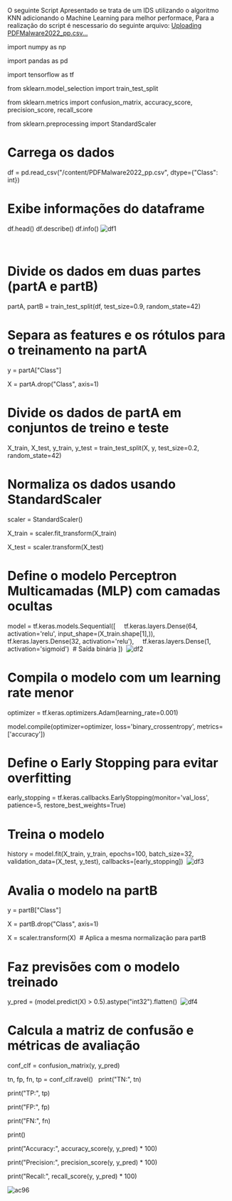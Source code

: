 O seguinte Script Apresentado se trata de um IDS utilizando o algoritmo KNN adicionando o Machine Learning para melhor performace, Para a realização do script é nescessario do seguinte arquivo:
[Uploading PDFMalware2022_pp.csv…]()


import numpy as np

import pandas as pd

import tensorflow as tf

from sklearn.model_selection import train_test_split

from sklearn.metrics import confusion_matrix, accuracy_score, precision_score, recall_score

from sklearn.preprocessing import StandardScaler
 
# Carrega os dados
df = pd.read_csv("/content/PDFMalware2022_pp.csv", dtype={"Class": int})
 
# Exibe informações do dataframe
df.head()
df.describe()
df.info()
![df1](https://github.com/user-attachments/assets/3665e8c9-1fa3-49ec-87da-ad990cd40486)

 
# Divide os dados em duas partes (partA e partB)
partA, partB = train_test_split(df, test_size=0.9, random_state=42)
 
# Separa as features e os rótulos para o treinamento na partA
y = partA["Class"]

X = partA.drop("Class", axis=1)
 
# Divide os dados de partA em conjuntos de treino e teste
X_train, X_test, y_train, y_test = train_test_split(X, y, test_size=0.2, random_state=42)
 
# Normaliza os dados usando StandardScaler
scaler = StandardScaler()

X_train = scaler.fit_transform(X_train)

X_test = scaler.transform(X_test)
 
# Define o modelo Perceptron Multicamadas (MLP) com camadas ocultas
model = tf.keras.models.Sequential([
    tf.keras.layers.Dense(64, activation='relu', input_shape=(X_train.shape[1],)),
    tf.keras.layers.Dense(32, activation='relu'),
    tf.keras.layers.Dense(1, activation='sigmoid')  # Saída binária
])
 ![df2](https://github.com/user-attachments/assets/dec3a803-5e61-48d7-a980-f0063ff7faa5)

# Compila o modelo com um learning rate menor
optimizer = tf.keras.optimizers.Adam(learning_rate=0.001)

model.compile(optimizer=optimizer, loss='binary_crossentropy', metrics=['accuracy'])
 
# Define o Early Stopping para evitar overfitting
early_stopping = tf.keras.callbacks.EarlyStopping(monitor='val_loss', patience=5, restore_best_weights=True)
 
# Treina o modelo
history = model.fit(X_train, y_train, epochs=100, batch_size=32, validation_data=(X_test, y_test), callbacks=[early_stopping])
 ![df3](https://github.com/user-attachments/assets/95fe641b-5fa2-48e4-8db3-d719a9d37a22)

# Avalia o modelo na partB
y = partB["Class"]

X = partB.drop("Class", axis=1)

X = scaler.transform(X)  # Aplica a mesma normalização para partB
 
# Faz previsões com o modelo treinado
y_pred = (model.predict(X) > 0.5).astype("int32").flatten()
 ![df4](https://github.com/user-attachments/assets/5db0b2cd-ede5-47dc-bccf-f29c346b27b0)

# Calcula a matriz de confusão e métricas de avaliação
conf_clf = confusion_matrix(y, y_pred)

tn, fp, fn, tp = conf_clf.ravel()
 
print("TN:", tn)

print("TP:", tp)

print("FP:", fp)

print("FN:", fn)

print()

print("Accuracy:", accuracy_score(y, y_pred) * 100)

print("Precision:", precision_score(y, y_pred) * 100)

print("Recall:", recall_score(y, y_pred) * 100)

![ac96](https://github.com/user-attachments/assets/f33a0cde-77dd-4394-aaee-581cb0332d96)


